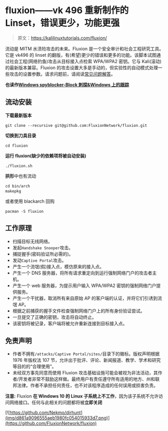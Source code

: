 # fluxion——vk 496 重新制作的 Linset，错误更少，功能更强

> 原文：<https://kalilinuxtutorials.com/fluxion/>

流动是 MITM 水渍险攻击的未来。Fluxion 是一个安全审计和社会工程研究工具。它是 vk496 的 linset 的翻版，有(希望)更少的错误和更多的功能。该脚本试图通过社会工程(网络钓鱼)攻击从目标接入点检索 WPA/WPA2 密钥。它与 Kali(滚动)的最新版本兼容。Fluxion 的攻击设置大多是手动的，但实验性的自动模式处理一些攻击的设置参数。请求问题前，请阅读[常见问题解答](https://github.com/FluxionNetwork/fluxion/wiki/FAQ)。

**也读作[Windows spyblocker-Block 刺探&Windows 上的跟踪](https://kalilinuxtutorials.com/windowsspyblocker/)**

## **流动安装**

**下载最新版本**

```
git clone --recursive git@github.com:FluxionNetwork/fluxion.git
```

**切换到刀具目录**

```
cd fluxion
```

**运行 fluxion(缺少的依赖项将被自动安装)**

```
./fluxion.sh
```

**拱形**中也有流动

```
cd bin/arch
makepkg
```

或者使用 blackarch 回购

```
pacman -S fluxion
```

## **工作原理**

*   扫描目标无线网络。
*   发起`Handshake Snooper`攻击。
*   捕捉握手(密码验证所必需的)。
*   发动`Captive Portal`攻击。
*   产生一个流氓(假)接入点，模仿原来的接入点。
*   产生一个 DNS 服务器，将所有请求重定向到运行强制网络门户的攻击者主机。
*   产生一个 web 服务器，为提示用户输入 WPA/WPA2 密钥的强制网络门户提供服务。
*   产生一个干扰器，取消所有来自原始 AP 的客户端的认证，并将它们引诱到流氓 AP。
*   根据之前捕获的握手文件检查强制网络门户上的所有身份验证尝试。
*   一旦提交了正确的密钥，攻击将自动终止。
*   该密钥将被记录，客户端将被允许重新连接到目标接入点。

## **免责声明**

*   作者不拥有`/attacks/Captive Portal/sites/`目录下的徽标。版权声明根据 1976 年版权法 107 节，允许出于批评、评论、新闻报道、教学、学术和研究等目的的“合理使用”。
*   未经双方事先同意而使用 Fluxion 攻击基础设施可能会被视为非法活动，其作者/开发者非常不鼓励这样做。最终用户有责任遵守所有适用的地方、州和联邦法律。作者不承担任何责任，也不对该程序造成的任何误用或损害负责。

**注意:** Fluxion **在 Windows 10 的 Linux 子系统上不工作**，因为该子系统不允许访问网络接口。任何与此相关的问题都将被**立即关闭**

[![https://github.com/Nekmo/dirhunt](img/d861a9096555aeb1980fc054015933d7.png)](https://github.com/FluxionNetwork/fluxion)